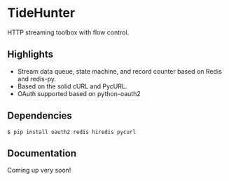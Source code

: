 TideHunter
===========

HTTP streaming toolbox with flow control.

## Highlights

* Stream data queue, state machine, and record counter based on Redis and redis-py.
* Based on the solid cURL and PycURL.
* OAuth supported based on python-oauth2

## Dependencies

`$ pip install oauth2 redis hiredis pycurl`

## Documentation

Coming up very soon!
